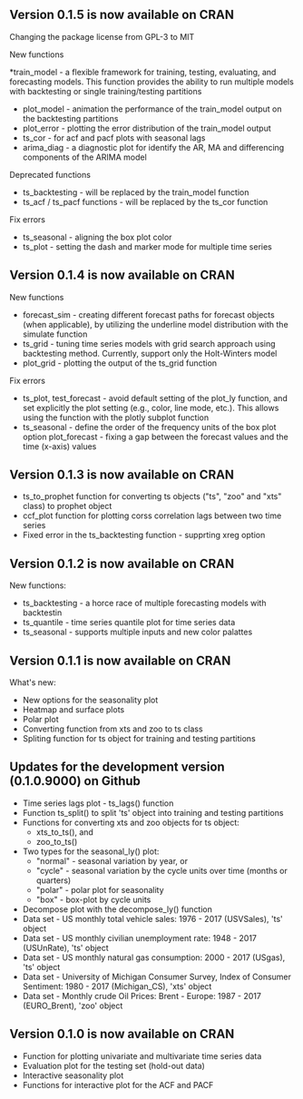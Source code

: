## Version 0.1.5 is now available on CRAN
Changing the package license from GPL-3 to MIT

New functions

*train_model - a flexible framework for training, testing, evaluating, and forecasting models. This function provides the ability to run multiple models with backtesting or single training/testing partitions
* plot_model - animation the performance of the train_model output on the backtesting partitions
* plot_error - plotting the error distribution of the train_model output 
* ts_cor - for acf and pacf plots with seasonal lags
* arima_diag - a diagnostic plot for identify the AR, MA and differencing components of the ARIMA model

Deprecated functions

* ts_backtesting - will be replaced by the train_model function
* ts_acf / ts_pacf functions - will be replaced by the ts_cor function

Fix errors 
* ts_seasonal - aligning the box plot color 
* ts_plot - setting the dash and marker mode for multiple time series

## Version 0.1.4 is now available on CRAN
New functions
* forecast_sim - creating different forecast paths for forecast objects (when applicable), by utilizing the underline model distribution with the simulate function
* ts_grid - tuning time series models with grid search approach using backtesting method. Currently, support only the Holt-Winters model
* plot_grid - plotting the output of the ts_grid function

Fix errors
* ts_plot, test_forecast - avoid default setting of the plot_ly function, and set explicitly the plot setting (e.g., color, line mode, etc.). This allows using the function with the plotly subplot function 
* ts_seasonal - define the order of the frequency units of the box plot option
plot_forecast - fixing a gap between the forecast values and the time (x-axis) values 

## Version 0.1.3 is now available on CRAN
* ts_to_prophet function for converting ts objects ("ts", "zoo" and "xts" class) to prophet object
* ccf_plot function for plotting corss correlation lags between two time series
* Fixed error in the ts_backtesting function - supprting xreg option

## Version 0.1.2 is now available on CRAN
New functions:
* ts_backtesting -  a horce race of multiple forecasting models with backtestin
* ts_quantile - time series quantile plot for time series data
* ts_seasonal - supports multiple inputs and new color palattes 

## Version 0.1.1 is now available on CRAN
What's new:
* New options for the seasonality plot
* Heatmap and surface plots
* Polar plot
* Converting function from xts and zoo to ts class
* Spliting function for ts object for training and testing partitions

## Updates for the development version (0.1.0.9000) on Github
* Time series lags plot - ts_lags() function
* Function ts_split() to split 'ts' object into training and testing partitions 
* Functions for converting xts and zoo objects for ts object:
    + xts_to_ts(), and
    + zoo_to_ts()
* Two types for the seasonal_ly() plot:
    + "normal" - seasonal variation by year, or 
    + "cycle" - seasonal variation by the cycle units over time (months or quarters) 
    + "polar" - polar plot for seasonality
    + "box" - box-plot by cycle units
* Decompose plot with the decompose_ly() function  
* Data set - US monthly total vehicle sales: 1976 - 2017 (USVSales), 'ts' object
* Data set - US monthly civilian unemployment rate: 1948 - 2017 (USUnRate), 'ts' object
* Data set - US monthly natural gas consumption: 2000 - 2017 (USgas), 'ts' object
* Data set - University of Michigan Consumer Survey, Index of Consumer Sentiment: 1980 - 2017 (Michigan_CS), 'xts' object 
* Data set - Monthly crude Oil Prices: Brent - Europe: 1987 - 2017 (EURO_Brent), 'zoo' object

## Version 0.1.0 is now available on CRAN

* Function for plotting univariate and multivariate time series data
* Evaluation plot for the testing set (hold-out data)
* Interactive seasonality plot
* Functions for interactive plot for the ACF and PACF
